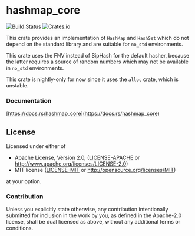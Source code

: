 hashmap_core
=========

[![Build Status](https://travis-ci.org/Amanieu/hashmap_core.svg?branch=master)](https://travis-ci.org/Amanieu/hashmap_core) [![Crates.io](https://img.shields.io/crates/v/hashmap_core.svg)](https://crates.io/crates/hashmap_core)

This crate provides an implementation of `HashMap` and `HashSet` which do not depend on the standard library and are suitable for `no_std` environments.

This crate uses the FNV instead of SipHash for the default hasher, because the latter requires a source of random numbers which may not be available in `no_std` environments.

This crate is nightly-only for now since it uses the `alloc` crate, which is unstable.

### Documentation

[https://docs.rs/hashmap_core](https://docs.rs/hashmap_core)

## License

Licensed under either of

 * Apache License, Version 2.0, ([LICENSE-APACHE](LICENSE-APACHE) or http://www.apache.org/licenses/LICENSE-2.0)
 * MIT license ([LICENSE-MIT](LICENSE-MIT) or http://opensource.org/licenses/MIT)

at your option.

### Contribution

Unless you explicitly state otherwise, any contribution intentionally submitted
for inclusion in the work by you, as defined in the Apache-2.0 license, shall be dual licensed as above, without any
additional terms or conditions.
